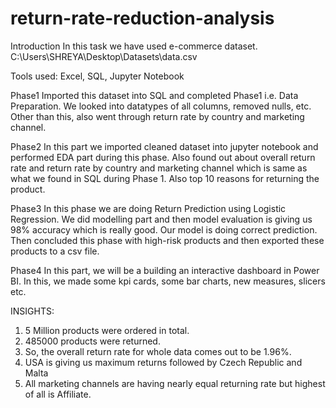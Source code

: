 # return-rate-reduction-analysis

Introduction
In this task we have used e-commerce dataset. C:\Users\SHREYA\Desktop\Datasets\data.csv

Tools used: Excel, SQL, Jupyter Notebook

Phase1
Imported this dataset into SQL and completed Phase1 i.e. Data Preparation. We looked into datatypes of all columns, removed nulls, etc. Other than this, also went through return rate by country and marketing channel.

Phase2
In this part we imported cleaned dataset into jupyter notebook and performed EDA part during this phase. Also found out about overall return rate and return rate by country and marketing channel which is same as what we found in SQL during Phase 1. Also top 10 reasons for returning the product.

Phase3
In this phase we are doing Return Prediction using Logistic Regression. We did modelling part and then model evaluation is giving us 98% accuracy which is really good. Our model is doing correct prediction. Then concluded this phase with high-risk products and then exported these products to a csv file.

Phase4
In this part, we will be a building an interactive dashboard in Power BI. In this, we made some kpi cards, some bar charts, new measures, slicers etc.


INSIGHTS:
1.	5 Million products were ordered in total.
2.	485000 products were returned.
3.	So, the overall return rate for whole data comes out to be 1.96%.
4.	USA is giving us maximum returns followed by Czech Republic and Malta
5.	All marketing channels are having nearly equal returning rate but highest of all is Affiliate.

